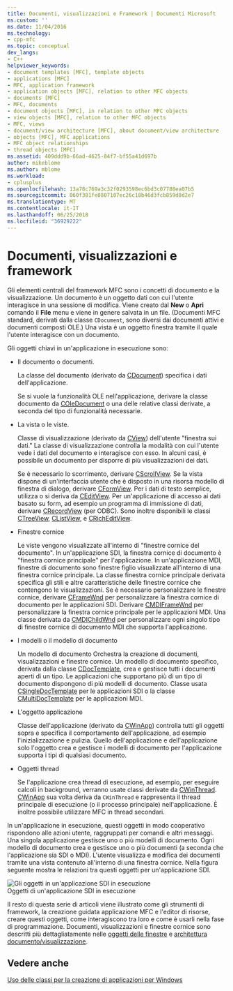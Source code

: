 ```yaml
---
title: Documenti, visualizzazioni e Framework | Documenti Microsoft
ms.custom: ''
ms.date: 11/04/2016
ms.technology:
- cpp-mfc
ms.topic: conceptual
dev_langs:
- C++
helpviewer_keywords:
- document templates [MFC], template objects
- applications [MFC]
- MFC, application framework
- application objects [MFC], relation to other MFC objects
- documents [MFC]
- MFC, documents
- document objects [MFC], in relation to other MFC objects
- view objects [MFC], relation to other MFC objects
- MFC, views
- document/view architecture [MFC], about document/view architecture
- objects [MFC], MFC applications
- MFC object relationships
- thread objects [MFC]
ms.assetid: 409ddd9b-66ad-4625-84f7-bf55a41d697b
author: mikeblome
ms.author: mblome
ms.workload:
- cplusplus
ms.openlocfilehash: 13a78c769a3c32f0293598ec6bd3c07788ea07b5
ms.sourcegitcommit: 060f381fe0807107ec26c18b46d3fcb859d8d2e7
ms.translationtype: MT
ms.contentlocale: it-IT
ms.lasthandoff: 06/25/2018
ms.locfileid: "36929222"
---
```

# <a name="documents-views-and-the-framework"></a>Documenti, visualizzazioni e framework
Gli elementi centrali del framework MFC sono i concetti di documento e la visualizzazione. Un documento è un oggetto dati con cui l'utente interagisce in una sessione di modifica. Viene creato dal **New** o **Apri** comando il **File** menu e viene in genere salvata in un file. (Documenti MFC standard, derivati dalla classe `CDocument`, sono diversi dai documenti attivi e documenti composti OLE.) Una vista è un oggetto finestra tramite il quale l'utente interagisce con un documento.  
  
 Gli oggetti chiavi in un'applicazione in esecuzione sono:  
  
-   Il documento o documenti.  
  
     La classe del documento (derivato da [CDocument](../mfc/reference/cdocument-class.md)) specifica i dati dell'applicazione.  
  
     Se si vuole la funzionalità OLE nell'applicazione, derivare la classe documento da [COleDocument](../mfc/reference/coledocument-class.md) o una delle relative classi derivate, a seconda del tipo di funzionalità necessarie.  
  
-   La vista o le viste.  
  
     Classe di visualizzazione (derivato da [CView](../mfc/reference/cview-class.md)) dell'utente "finestra sui dati." La classe di visualizzazione controlla la modalità con cui l'utente vede i dati del documento e interagisce con esso. In alcuni casi, è possibile un documento per disporre di più visualizzazioni dei dati.  
  
     Se è necessario lo scorrimento, derivare [CScrollView](../mfc/reference/cscrollview-class.md). Se la vista dispone di un'interfaccia utente che è disposto in una risorsa modello di finestra di dialogo, derivare [CFormView](../mfc/reference/cformview-class.md). Per i dati di testo semplice, utilizza o si deriva da [CEditView](../mfc/reference/ceditview-class.md). Per un'applicazione di accesso ai dati basato su form, ad esempio un programma di immissione di dati, derivare [CRecordView](../mfc/reference/crecordview-class.md) (per ODBC). Sono inoltre disponibili le classi [CTreeView](../mfc/reference/ctreeview-class.md), [CListView](../mfc/reference/clistview-class.md), e [CRichEditView](../mfc/reference/cricheditview-class.md).  
  
-   Finestre cornice  
  
     Le viste vengono visualizzate all'interno di "finestre cornice del documento". In un'applicazione SDI, la finestra cornice di documento è "finestra cornice principale" per l'applicazione. In un'applicazione MDI, finestre di documento sono finestre figlio visualizzate all'interno di una finestra cornice principale. La classe finestra cornice principale derivata specifica gli stili e altre caratteristiche delle finestre cornice che contengono le visualizzazioni. Se è necessario personalizzare le finestre cornice, derivare [CFrameWnd](../mfc/reference/cframewnd-class.md) per personalizzare la finestra cornice di documento per le applicazioni SDI. Derivare [CMDIFrameWnd](../mfc/reference/cmdiframewnd-class.md) per personalizzare la finestra cornice principale per le applicazioni MDI. Una classe derivata da [CMDIChildWnd](../mfc/reference/cmdichildwnd-class.md) per personalizzare ogni singolo tipo di finestre cornice di documento MDI che supporta l'applicazione.  
  
-   I modelli o il modello di documento  
  
     Un modello di documento Orchestra la creazione di documenti, visualizzazioni e finestre cornice. Un modello di documento specifico, derivata dalla classe [CDocTemplate](../mfc/reference/cdoctemplate-class.md), crea e gestisce tutti i documenti aperti di un tipo. Le applicazioni che supportano più di un tipo di documento dispongono di più modelli di documento. Classe usata [CSingleDocTemplate](../mfc/reference/csingledoctemplate-class.md) per le applicazioni SDI o la classe [CMultiDocTemplate](../mfc/reference/cmultidoctemplate-class.md) per le applicazioni MDI.  
  
-   L'oggetto applicazione  
  
     Classe dell'applicazione (derivato da [CWinApp](../mfc/reference/cwinapp-class.md)) controlla tutti gli oggetti sopra e specifica il comportamento dell'applicazione, ad esempio l'inizializzazione e pulizia. Quello dell'applicazione e dell'applicazione solo l'oggetto crea e gestisce i modelli di documento per l'applicazione supporta i tipi di qualsiasi documento.  
  
-   Oggetti thread  
  
     Se l'applicazione crea thread di esecuzione, ad esempio, per eseguire calcoli in background, verranno usate classi derivate da [CWinThread](../mfc/reference/cwinthread-class.md). [CWinApp](../mfc/reference/cwinapp-class.md) sua volta deriva da `CWinThread` e rappresenta il thread principale di esecuzione (o il processo principale) nell'applicazione. È inoltre possibile utilizzare MFC in thread secondari.  
  
 In un'applicazione in esecuzione, questi oggetti in modo cooperativo rispondono alle azioni utente, raggruppati per comandi e altri messaggi. Una singola applicazione gestisce uno o più modelli di documento. Ogni modello di documento crea e gestisce uno o più documenti (a seconda che l'applicazione sia SDI o MDI). L'utente visualizza e modifica dei documenti tramite una vista contenuto all'interno di una finestra cornice. Nella figura seguente mostra le relazioni tra questi oggetti per un'applicazione SDI.  
  
 ![Gli oggetti in un'applicazione SDI in esecuzione](../mfc/media/vc386v1.gif "vc386v1")  
Oggetti di un'applicazione SDI in esecuzione  
  
 Il resto di questa serie di articoli viene illustrato come gli strumenti di framework, la creazione guidata applicazione MFC e l'editor di risorse, creare questi oggetti, come interagiscono tra loro e come è usarli nella fase di programmazione. Documenti, visualizzazioni e finestre cornice sono descritti più dettagliatamente nelle [oggetti delle finestre](../mfc/window-objects.md) e [architettura documento/visualizzazione](../mfc/document-view-architecture.md).  
  
## <a name="see-also"></a>Vedere anche  
 [Uso delle classi per la creazione di applicazioni per Windows](../mfc/using-the-classes-to-write-applications-for-windows.md)

